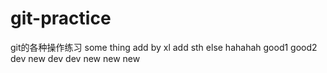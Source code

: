 # git-practice
git的各种操作练习
some thing add by xl 
add sth else
hahahah
good1
good2
dev
new dev
dev new new new 
